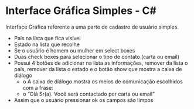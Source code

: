 # Interface Gráfica Simples - C#

Interface Gráfica referente a uma parte de cadastro de usuário simples.

- País na lista que fica visível
- Estado na lista que recolhe
- Se o usuário é homem ou mulher em select boxes
- Duas check boxes para selecionar o tipo de contato (carta ou email)
- Possui 4 botões de adicionar na lista as informações, remover da lista o país, remover da lista o estado e o botão show que mostra a caixa de diálogo
  - o A caixa de diálogo mostra os meios de comunicação escolhidos com a frase:
  - o “Olá Sr(a). Você será contactado por carta ou email”
- Assim que o usuário pressionar ok os campos são limpos

